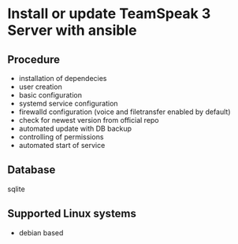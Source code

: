 # Install or update TeamSpeak 3 Server with ansible

## Procedure
- installation of dependecies
- user creation
- basic configuration
- systemd service configuration
- firewalld configuration (voice and filetransfer enabled by default)
- check for newest version from official repo
- automated update with DB backup
- controlling of permissions
- automated start of service

## Database
sqlite

## Supported Linux systems
- debian based
